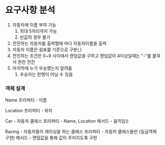 # 요구사항 분석
1. 자동차에 이름 부여 가능
   1. 최대 5자리까지 가능
   2. 빈값의 경우 불가
2. 전진하는 자동차를 출력할때 마다 자동차이름을 출력
3. 자동차 이름은 쉼표를 기준으로 구분(,)
4. 전진하는 조건은 0~9 사이에서 랜덤값을 구하고 랜덤값이 4이상일때는 "-"를 붙혀서 한칸 전진
5. 마지막에 누가 우승헀는지 알려줌
   1. 우승자는 한명이 아닐 수 있음

### 객체 설계
Name 
프라퍼티 - 이름

Location
프라퍼티 - 위치


Car - 자동차 클래스
프라퍼티 - Name, Location
메서드 - 움직임()


Racing - 자동차들이 레이싱을 하는 클래스
프라퍼티 - 자동차 클래스들만 (일급객체 구현)
메서드 - 랜덤값을 통해 값이 주어지도록 구현
